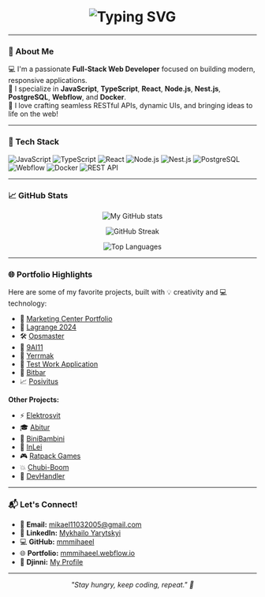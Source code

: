 <!-- Profile README for Mykhailo Yarytskyi aka mmmihaeel -->

<h1 align="center">
 <img src="https://readme-typing-svg.demolab.com/?font=Fira+Code&size=24&pause=1000&color=42B883&center=true&vCenter=true&width=435&lines=👋+Hi+there%2C+I'm+Mykhailo+Yarytskyi!;Full-Stack+Web+Developer;JavaScript%2C+TypeScript%2C+React%2C+Node.js;Building+impactful+web+solutions!" alt="Typing SVG" />
</h1>

---

### 🌟 About Me
💻 I'm a passionate **Full-Stack Web Developer** focused on building modern, responsive applications.  
🌱 I specialize in **JavaScript**, **TypeScript**, **React**, **Node.js**, **Nest.js**, **PostgreSQL**, **Webflow**, and **Docker**.  
🔧 I love crafting seamless RESTful APIs, dynamic UIs, and bringing ideas to life on the web!  

---

### 🚀 Tech Stack

![JavaScript](https://img.shields.io/badge/-JavaScript-333?style=flat&logo=javascript)
![TypeScript](https://img.shields.io/badge/-TypeScript-333?style=flat&logo=typescript)
![React](https://img.shields.io/badge/-React-333?style=flat&logo=react)
![Node.js](https://img.shields.io/badge/-Node.js-333?style=flat&logo=node.js)
![Nest.js](https://img.shields.io/badge/-Nest.js-333?style=flat&logo=nestjs)
![PostgreSQL](https://img.shields.io/badge/-PostgreSQL-333?style=flat&logo=postgresql)
![Webflow](https://img.shields.io/badge/-Webflow-333?style=flat&logo=webflow)
![Docker](https://img.shields.io/badge/-Docker-333?style=flat&logo=docker)
![REST API](https://img.shields.io/badge/-REST%20API-333?style=flat&logo=fastapi)

---

### 📈 GitHub Stats

<p align="center">
  <img src="https://github-readme-stats.vercel.app/api?username=mmmihaeel&show_icons=true&theme=radical" alt="My GitHub stats" />
</p>
<p align="center">
  <img src="https://github-readme-streak-stats.herokuapp.com/?user=mmmihaeel&theme=radical" alt="GitHub Streak" />
</p>
<p align="center">
  <img src="https://github-readme-stats.vercel.app/api/top-langs/?username=mmmihaeel&layout=compact&theme=radical" alt="Top Languages" />
</p>

---

### 🌐 Portfolio Highlights

Here are some of my favorite projects, built with 💡 creativity and 💻 technology:

- 🌟 [Marketing Center Portfolio](https://marketing-center-portfolio.webflow.io/)
- 🚀 [Lagrange 2024](https://lagrange-2024.webflow.io/)
- 🛠️ [Opsmaster](https://opsmaster-co.webflow.io/)
- 🤖 [9AI11](https://9ai11.webflow.io/)
- 🐲 [Yerrmak](https://yerrmak.webflow.io/)
- 🧪 [Test Work Application](https://test-work-application.webflow.io/)
- 🧱 [Bitbar](https://bitbar.webflow.io/)
- 📈 [Posivitus](https://posivitus.webflow.io/)

**Other Projects:**
- ⚡ [Elektrosvit](https://elektrosvit.net/)
- 🎓 [Abitur](https://abitur.com.ua/)
- 🧸 [BiniBambini](https://binibambini.com/)
- 🏫 [InLei](https://inlei.org.ua/)
- 🎮 [Ratpack Games](https://ratpackgames.com/)
- 💥 [Chubi-Boom](https://chubi-boom.com/)
- 🔧 [DevHandler](https://www.devhandler.com/)

---

### 📬 Let's Connect!

- 📧 **Email:** [mikael11032005@gmail.com](mailto:mikael11032005@gmail.com)  
- 💼 **LinkedIn:** [Mykhailo Yarytskyi](https://www.linkedin.com/in/mykhailo-yarytskyi330aa0284/)  
- 💻 **GitHub:** [mmmihaeel](https://github.com/mmmihaeel)  
- 🌐 **Portfolio:** [mmmihaeel.webflow.io](https://mmmihaeel.webflow.io/)  
- 🧞 **Djinni:** [My Profile](https://djinni.co/q/c61ec73462/)

---

<p align="center">
  <em>"Stay hungry, keep coding, repeat." 🚀</em>
</p>
